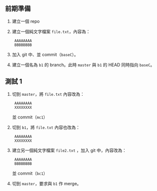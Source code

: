 前期準備
--------
1. 建立一個 repo
1. 建立一個純文字檔案 `file.txt`，內容為：

		AAAAAAAA
		BBBBBBBB
	
1. 加入 git 中、並 commit（`baseC`）。
1. 建立一個名為 `b1` 的 branch。此時 `master` 與 `b1` 的 HEAD 同時指向 `baseC`。


測試 1
------
1. 切到 `master`，將 `file.txt` 內容改為：

		AAAAAAAA
		XXXXXXXX
	
	並 commit（`mc1`）
1. 切到 `b1`，將 `file.txt` 內容也改為：

		AAAAAAAA
		XXXXXXXX
1. 建立另一個純文字檔案 `file2.txt` ，加入 git 中，內容改為：

		AAAAAAAA
		BBBBBBBB

	並 commit（`bc1`）
1. 切到 `master`，要求與 `b1` 作 merge。
